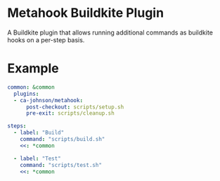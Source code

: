 # Metahook Buildkite Plugin

A Buildkite plugin that allows running additional commands as buildkite hooks on a per-step basis.

# Example

```yaml
common: &common
  plugins:
  - ca-johnson/metahook:
      post-checkout: scripts/setup.sh
      pre-exit: scripts/cleanup.sh

steps:
  - label: "Build"
    command: "scripts/build.sh"
    <<: *common

  - label: "Test"
    command: "scripts/test.sh"
    <<: *common
  
```